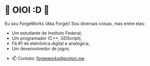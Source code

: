 # 🌱 OIOI :D 🌱

Eu sou ForgeWorks (Aka Forge)! 
Sou diversas coisas, mas entre elas:
* Um estudante de Instituto Federal;
* Um programador (C++, GDScript);
* Fã #1 de eletrônica digital e analógica;
* Um desenvolvedor de jogos.

- 📫 Contato: forgeworks@proton.me

<!---
Max9th/Max9th is a ✨ special ✨ repository because its `README.md` (this file) appears on your GitHub profile.
You can click the Preview link to take a look at your changes.
--->
